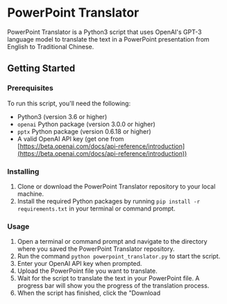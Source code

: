 # PowerPoint Translator

PowerPoint Translator is a Python3 script that uses OpenAI's GPT-3 language model to translate the text in a PowerPoint presentation from English to Traditional Chinese.

## Getting Started

### Prerequisites

To run this script, you'll need the following:

- Python3 (version 3.6 or higher)
- `openai` Python package (version 3.0.0 or higher)
- `pptx` Python package (version 0.6.18 or higher)
- A valid OpenAI API key (get one from [https://beta.openai.com/docs/api-reference/introduction](https://beta.openai.com/docs/api-reference/introduction))

### Installing

1. Clone or download the PowerPoint Translator repository to your local machine.
2. Install the required Python packages by running `pip install -r requirements.txt` in your terminal or command prompt.

### Usage

1. Open a terminal or command prompt and navigate to the directory where you saved the PowerPoint Translator repository.
2. Run the command `python powerpoint_translator.py` to start the script.
3. Enter your OpenAI API key when prompted.
4. Upload the PowerPoint file you want to translate.
5. Wait for the script to translate the text in your PowerPoint file. A progress bar will show you the progress of the translation process.
6. When the script has finished, click the "Download
